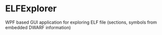 # ELFExplorer
WPF based GUI application for exploring ELF file (sections, symbols from embedded DWARF information)

